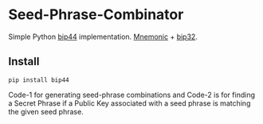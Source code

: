 # Seed-Phrase-Combinator

Simple Python [bip44](https://github.com/bitcoin/bips/blob/master/bip-0044.mediawiki) implementation. [Mnemonic](https://github.com/trezor/python-mnemonic) + [bip32](https://github.com/darosior/python-bip32).

## Install

`pip install bip44`

Code-1 for generating seed-phrase combinations and Code-2 is for finding a Secret Phrase if a Public Key associated with a seed phrase is matching the given seed phrase. 
